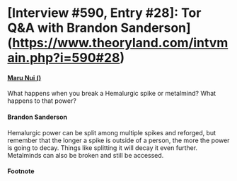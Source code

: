 # [Interview #590, Entry #28]: Tor Q&A with Brandon Sanderson](https://www.theoryland.com/intvmain.php?i=590#28)

#### [Maru Nui ()](http://www.tor.com/blogs/2010/12/open-call-for-brandon-sanderson-questions#149097)

What happens when you break a Hemalurgic spike or metalmind? What happens to that power?

#### Brandon Sanderson

Hemalurgic power can be split among multiple spikes and reforged, but remember that the longer a spike is outside of a person, the more the power is going to decay. Things like splitting it will decay it even further. Metalminds can also be broken and still be accessed.

#### Footnote

